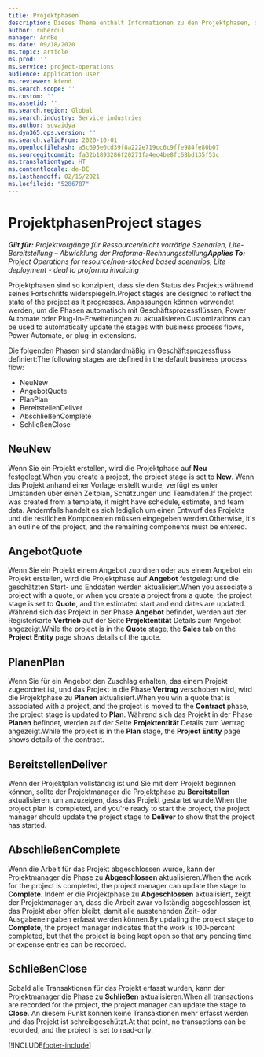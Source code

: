 ```yaml
---
title: Projektphasen
description: Dieses Thema enthält Informationen zu den Projektphasen, die in Microsoft Dynamics Project Operations verfügbar sind.
author: ruhercul
manager: AnnBe
ms.date: 09/18/2020
ms.topic: article
ms.prod: ''
ms.service: project-operations
audience: Application User
ms.reviewer: kfend
ms.search.scope: ''
ms.custom: ''
ms.assetid: ''
ms.search.region: Global
ms.search.industry: Service industries
ms.author: suvaidya
ms.dyn365.ops.version: ''
ms.search.validFrom: 2020-10-01
ms.openlocfilehash: a5c695e0cd39f8a222e719cc6c9ffe984fe80b07
ms.sourcegitcommit: fa32b1893286f20271fa4ec4be8fc68bd135f53c
ms.translationtype: HT
ms.contentlocale: de-DE
ms.lasthandoff: 02/15/2021
ms.locfileid: "5286787"
---
```

# <a name="project-stages"></a><span data-ttu-id="21564-103">Projektphasen</span><span class="sxs-lookup"><span data-stu-id="21564-103">Project stages</span></span>

<span data-ttu-id="21564-104">_**Gilt für:** Projektvorgänge für Ressourcen/nicht vorrätige Szenarien, Lite-Bereitstellung – Abwicklung der Proforma-Rechnungsstellung_</span><span class="sxs-lookup"><span data-stu-id="21564-104">_**Applies To:** Project Operations for resource/non-stocked based scenarios, Lite deployment - deal to proforma invoicing_</span></span>

<span data-ttu-id="21564-105">Projektphasen sind so konzipiert, dass sie den Status des Projekts während seines Fortschritts widerspiegeln.</span><span class="sxs-lookup"><span data-stu-id="21564-105">Project stages are designed to reflect the state of the project as it progresses.</span></span> <span data-ttu-id="21564-106">Anpassungen können verwendet werden, um die Phasen automatisch mit Geschäftsprozessflüssen, Power Automate oder Plug-In-Erweiterungen zu aktualisieren.</span><span class="sxs-lookup"><span data-stu-id="21564-106">Customizations can be used to automatically update the stages with business process flows, Power Automate, or plug-in extensions.</span></span>

<span data-ttu-id="21564-107">Die folgenden Phasen sind standardmäßig im Geschäftsprozessfluss definiert:</span><span class="sxs-lookup"><span data-stu-id="21564-107">The following stages are defined in the default business process flow:</span></span>

- <span data-ttu-id="21564-108">Neu</span><span class="sxs-lookup"><span data-stu-id="21564-108">New</span></span>
- <span data-ttu-id="21564-109">Angebot</span><span class="sxs-lookup"><span data-stu-id="21564-109">Quote</span></span>
- <span data-ttu-id="21564-110">Plan</span><span class="sxs-lookup"><span data-stu-id="21564-110">Plan</span></span>
- <span data-ttu-id="21564-111">Bereitstellen</span><span class="sxs-lookup"><span data-stu-id="21564-111">Deliver</span></span>
- <span data-ttu-id="21564-112">Abschließen</span><span class="sxs-lookup"><span data-stu-id="21564-112">Complete</span></span>
- <span data-ttu-id="21564-113">Schließen</span><span class="sxs-lookup"><span data-stu-id="21564-113">Close</span></span> 

## <a name="new"></a><span data-ttu-id="21564-114">Neu</span><span class="sxs-lookup"><span data-stu-id="21564-114">New</span></span>

<span data-ttu-id="21564-115">Wenn Sie ein Projekt erstellen, wird die Projektphase auf **Neu** festgelegt.</span><span class="sxs-lookup"><span data-stu-id="21564-115">When you create a project, the project stage is set to **New**.</span></span> <span data-ttu-id="21564-116">Wenn das Projekt anhand einer Vorlage erstellt wurde, verfügt es unter Umständen über einen Zeitplan, Schätzungen und Teamdaten.</span><span class="sxs-lookup"><span data-stu-id="21564-116">If the project was created from a template, it might have schedule, estimate, and team data.</span></span> <span data-ttu-id="21564-117">Andernfalls handelt es sich lediglich um einen Entwurf des Projekts und die restlichen Komponenten müssen eingegeben werden.</span><span class="sxs-lookup"><span data-stu-id="21564-117">Otherwise, it's an outline of the project, and the remaining components must be entered.</span></span>

## <a name="quote"></a><span data-ttu-id="21564-118">Angebot</span><span class="sxs-lookup"><span data-stu-id="21564-118">Quote</span></span>

<span data-ttu-id="21564-119">Wenn Sie ein Projekt einem Angebot zuordnen oder aus einem Angebot ein Projekt erstellen, wird die Projektphase auf **Angebot** festgelegt und die geschätzten Start- und Enddaten werden aktualisiert.</span><span class="sxs-lookup"><span data-stu-id="21564-119">When you associate a project with a quote, or when you create a project from a quote, the project stage is set to **Quote**, and the estimated start and end dates are updated.</span></span> <span data-ttu-id="21564-120">Während sich das Projekt in der Phase **Angebot** befindet, werden auf der Registerkarte **Vertrieb** auf der Seite **Projektentität** Details zum Angebot angezeigt.</span><span class="sxs-lookup"><span data-stu-id="21564-120">While the project is in the **Quote** stage, the **Sales** tab on the **Project Entity** page shows details of the quote.</span></span>

## <a name="plan"></a><span data-ttu-id="21564-121">Planen</span><span class="sxs-lookup"><span data-stu-id="21564-121">Plan</span></span>

<span data-ttu-id="21564-122">Wenn Sie für ein Angebot den Zuschlag erhalten, das einem Projekt zugeordnet ist, und das Projekt in die Phase **Vertrag** verschoben wird, wird die Projektphase zu **Planen** aktualisiert.</span><span class="sxs-lookup"><span data-stu-id="21564-122">When you win a quote that is associated with a project, and the project is moved to the **Contract** phase, the project stage is updated to **Plan**.</span></span> <span data-ttu-id="21564-123">Während sich das Projekt in der Phase **Planen** befindet, werden auf der Seite **Projektentität** Details zum Vertrag angezeigt.</span><span class="sxs-lookup"><span data-stu-id="21564-123">While the project is in the **Plan** stage, the **Project Entity** page shows details of the contract.</span></span>

## <a name="deliver"></a><span data-ttu-id="21564-124">Bereitstellen</span><span class="sxs-lookup"><span data-stu-id="21564-124">Deliver</span></span>

<span data-ttu-id="21564-125">Wenn der Projektplan vollständig ist und Sie mit dem Projekt beginnen können, sollte der Projektmanager die Projektphase zu **Bereitstellen** aktualisieren, um anzuzeigen, dass das Projekt gestartet wurde.</span><span class="sxs-lookup"><span data-stu-id="21564-125">When the project plan is completed, and you're ready to start the project, the project manager should update the project stage to **Deliver** to show that the project has started.</span></span>

## <a name="complete"></a><span data-ttu-id="21564-126">Abschließen</span><span class="sxs-lookup"><span data-stu-id="21564-126">Complete</span></span> 

<span data-ttu-id="21564-127">Wenn die Arbeit für das Projekt abgeschlossen wurde, kann der Projektmanager die Phase zu **Abgeschlossen** aktualisieren.</span><span class="sxs-lookup"><span data-stu-id="21564-127">When the work for the project is completed, the project manager can update the stage to **Complete**.</span></span> <span data-ttu-id="21564-128">Indem er die Projektphase zu **Abgeschlossen** aktualisiert, zeigt der Projektmanager an, dass die Arbeit zwar vollständig abgeschlossen ist, das Projekt aber offen bleibt, damit alle ausstehenden Zeit- oder Ausgabeneingaben erfasst werden können.</span><span class="sxs-lookup"><span data-stu-id="21564-128">By updating the project stage to **Complete**, the project manager indicates that the work is 100-percent completed, but that the project is being kept open so that any pending time or expense entries can be recorded.</span></span>

## <a name="close"></a><span data-ttu-id="21564-129">Schließen</span><span class="sxs-lookup"><span data-stu-id="21564-129">Close</span></span>

<span data-ttu-id="21564-130">Sobald alle Transaktionen für das Projekt erfasst wurden, kann der Projektmanager die Phase zu **Schließen** aktualisieren.</span><span class="sxs-lookup"><span data-stu-id="21564-130">When all transactions are recorded for the project, the project manager can update the stage to **Close**.</span></span> <span data-ttu-id="21564-131">An diesem Punkt können keine Transaktionen mehr erfasst werden und das Projekt ist schreibgeschützt.</span><span class="sxs-lookup"><span data-stu-id="21564-131">At that point, no transactions can be recorded, and the project is set to read-only.</span></span>



[!INCLUDE[footer-include](../includes/footer-banner.md)]
